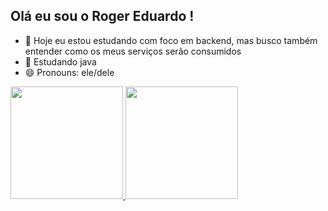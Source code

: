 ## Olá eu sou o Roger Eduardo !


- 🔭 Hoje eu estou estudando com foco em backend, mas busco também entender como os meus serviços serão consumidos
- 🌱 Estudando java 
- 😄 Pronouns: ele/dele

<div>
<a href="https://github.com/rogerfreitas27">
  <img height="180em"  src="https://github-readme-stats.vercel.app/api?username=rogerfreitas27&show_icons=true&theme=dracula"/>
  <img  height="180em"  src="https://github-readme-stats.vercel.app/api/top-langs/?username=rogerfreitas27&layout=compact&langs_count=16&theme=dracula" />

</div>


